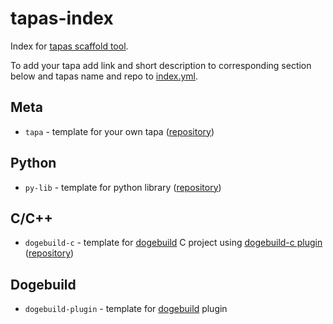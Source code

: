 # tapas-index

Index for [tapas scaffold tool](https://github.com/tapas-scaffold-tool/tapas).

To add your tapa add link and short description to corresponding section below and tapas name and repo to [index.yml](index.yml).

## Meta

- `tapa` - template for your own tapa ([repository](https://github.com/tapas-scaffold-tool/tapa-tapa))

## Python

- `py-lib` - template for python library ([repository](https://github.com/tapas-scaffold-tool/py-lib))

## C/C++

- `dogebuild-c` - template for [dogebuild](https://github.com/dogebuild/dogebuild) C project using [dogebuild-c plugin](https://github.com/dogebuild/dogebuild-c) ([repository](https://github.com/tapas-scaffold-tool/dogebuild-c-tapa))

## Dogebuild

- `dogebuild-plugin` - template for [dogebuild](https://github.com/dogebuild/dogebuild) plugin
